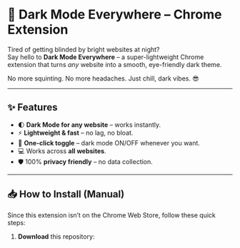 # 🌙 Dark Mode Everywhere – Chrome Extension

Tired of getting blinded by bright websites at night?  
Say hello to **Dark Mode Everywhere** – a super-lightweight Chrome extension that turns *any* website into a smooth, eye-friendly dark theme.  

No more squinting. No more headaches. Just chill, dark vibes. 😎  

---

## ✨ Features
- 🌓 **Dark Mode for any website** – works instantly.
- ⚡ **Lightweight & fast** – no lag, no bloat.
- 🎯 **One-click toggle** – dark mode ON/OFF whenever you want.
- 💻 Works across **all websites**.
- 🛡️ 100% **privacy friendly** – no data collection.

---

## 📥 How to Install (Manual)
Since this extension isn’t on the Chrome Web Store, follow these quick steps:

1. **Download** this repository:
   ```bash
